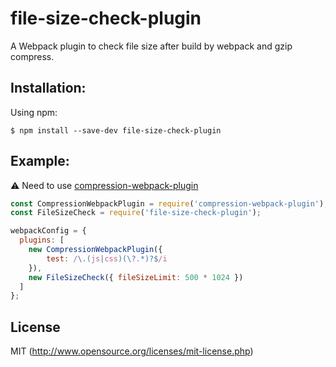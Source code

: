 # file-size-check-plugin

A Webpack plugin to check file size after build by webpack and gzip compress.

## Installation:

Using npm:
```shell
$ npm install --save-dev file-size-check-plugin
```

## Example:

⚠️ Need to use [compression-webpack-plugin](https://github.com/webpack-contrib/compression-webpack-plugin)

``` javascript
const CompressionWebpackPlugin = require('compression-webpack-plugin');
const FileSizeCheck = require('file-size-check-plugin');

webpackConfig = {
  plugins: [
    new CompressionWebpackPlugin({
        test: /\.(js|css)(\?.*)?$/i
    }),
    new FileSizeCheck({ fileSizeLimit: 500 * 1024 })
  ]
};
```

## License

MIT (http://www.opensource.org/licenses/mit-license.php)

